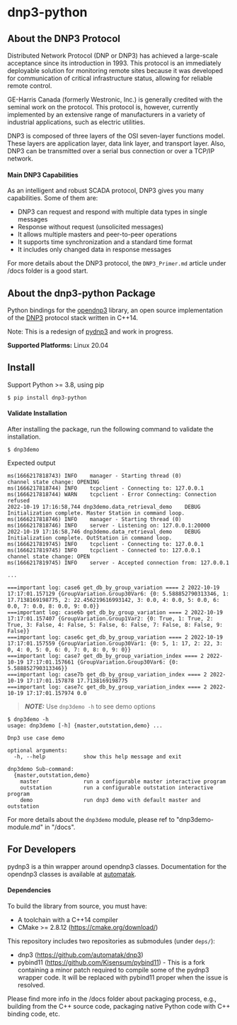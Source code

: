 # dnp3-python

## About the DNP3 Protocol

Distributed Network Protocol (DNP or DNP3) has achieved a large-scale acceptance since its introduction in 1993. This
protocol is an immediately deployable solution for monitoring remote sites because it was developed for communication of
critical infrastructure status, allowing for reliable remote control.

GE-Harris Canada (formerly Westronic, Inc.) is generally credited with the seminal work on the protocol. This protocol
is, however, currently implemented by an extensive range of manufacturers in a variety of industrial applications, such
as electric utilities.

DNP3 is composed of three layers of the OSI seven-layer functions model. These layers are application layer, data link
layer, and transport layer. Also, DNP3 can be transmitted over a serial bus connection or over a TCP/IP network.

#### Main DNP3 Capabilities

As an intelligent and robust SCADA protocol, DNP3 gives you many capabilities. Some of them are:

- DNP3 can request and respond with multiple data types in single messages
- Response without request (unsolicited messages)
- It allows multiple masters and peer-to-peer operations
- It supports time synchronization and a standard time format
- It includes only changed data in response messages

For more details about the DNP3 protocol, the `DNP3_Primer.md` article under /docs folder is a good start.

## About the dnp3-python Package

Python bindings for the [opendnp3](https://github.com/automatak/dnp3) library, an open source
implementation of the [DNP3](http://ww.dnp.org) protocol stack written in C++14.

Note:  This is a redesign of [pydnp3](https://github.com/ChargePoint/pydnp3) and work in progress.

**Supported Platforms:** Linux 20.04

## Install

Support Python >= 3.8, using pip

```
$ pip install dnp3-python
```

#### Validate Installation

After installing the package, run the following command to validate the installation.

```
$ dnp3demo
```

Expected output

```
ms(1666217818743) INFO    manager - Starting thread (0)
channel state change: OPENING
ms(1666217818744) INFO    tcpclient - Connecting to: 127.0.0.1
ms(1666217818744) WARN    tcpclient - Error Connecting: Connection refused
2022-10-19 17:16:58,744 dnp3demo.data_retrieval_demo    DEBUG   Initialization complete. Master Station in command loop.
ms(1666217818746) INFO    manager - Starting thread (0)
ms(1666217818746) INFO    server - Listening on: 127.0.0.1:20000
2022-10-19 17:16:58,746 dnp3demo.data_retrieval_demo    DEBUG   Initialization complete. OutStation in command loop.
ms(1666217819745) INFO    tcpclient - Connecting to: 127.0.0.1
ms(1666217819745) INFO    tcpclient - Connected to: 127.0.0.1
channel state change: OPEN
ms(1666217819745) INFO    server - Accepted connection from: 127.0.0.1

...

===important log: case6 get_db_by_group_variation ==== 2 2022-10-19 17:17:01.157129 {GroupVariation.Group30Var6: {0: 5.588852790313346, 1: 17.7138169198775, 2: 22.456219616993142, 3: 0.0, 4: 0.0, 5: 0.0, 6: 0.0, 7: 0.0, 8: 0.0, 9: 0.0}}
===important log: case6b get_db_by_group_variation ==== 2 2022-10-19 17:17:01.157407 {GroupVariation.Group1Var2: {0: True, 1: True, 2: True, 3: False, 4: False, 5: False, 6: False, 7: False, 8: False, 9: False}}
===important log: case6c get_db_by_group_variation ==== 2 2022-10-19 17:17:01.157559 {GroupVariation.Group30Var1: {0: 5, 1: 17, 2: 22, 3: 0, 4: 0, 5: 0, 6: 0, 7: 0, 8: 0, 9: 0}}
===important log: case7 get_db_by_group_variation_index ==== 2 2022-10-19 17:17:01.157661 {GroupVariation.Group30Var6: {0: 5.588852790313346}}
===important log: case7b get_db_by_group_variation_index ==== 2 2022-10-19 17:17:01.157878 17.7138169198775
===important log: case7c get_db_by_group_variation_index ==== 2 2022-10-19 17:17:01.157974 0.0

```

> **_NOTE:_**  Use `dnp3demo -h` to see demo options

```
$ dnp3demo -h
usage: dnp3demo [-h] {master,outstation,demo} ...

Dnp3 use case demo

optional arguments:
  -h, --help            show this help message and exit

dnp3demo Sub-command:
  {master,outstation,demo}
    master              run a configurable master interactive program
    outstation          run a configurable outstation interactive program
    demo                run dnp3 demo with default master and outstation
```

For more details about the `dnp3demo` module, please ref to "dnp3demo-module.md" in "/docs".

## For Developers

pydnp3 is a thin wrapper around opendnp3 classes. Documentation for the opendnp3
classes is available at [automatak](https://www.automatak.com/opendnp3/#documentation).

#### Dependencies

To build the library from source, you must have:

* A toolchain with a C++14 compiler
* CMake >= 2.8.12 (https://cmake.org/download/)

This repository includes two repositories as submodules (under `deps/`):

* dnp3 (https://github.com/automatak/dnp3)
* pybind11 (https://github.com/Kisensum/pybind11) - This is a fork containing a minor patch
  required to compile some of the pydnp3 wrapper code. It will be replaced with pybind11 proper
  when the issue is resolved.

Please find more info in the /docs folder about packaging process, e.g., building from the C++ source code,
packaging native Python code with C++ binding code, etc.

